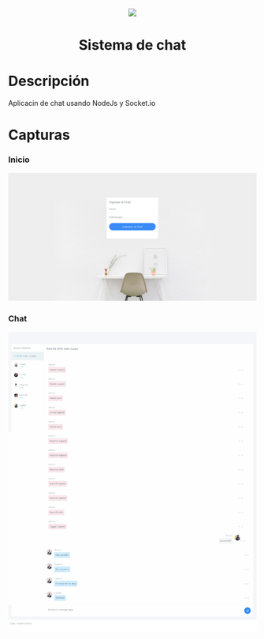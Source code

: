 <h1 align="center">
  <br>
  <img src="https://ih1.redbubble.net/image.109336634.1604/flat,550x550,075,f.u1.jpg" width="200">
  <br><br>
  Sistema de chat
  <br>
</h1>


# Descripción
Aplicacin de chat usando NodeJs y Socket.io

# Capturas

### Inicio

![Image of inicio](public/assets/images/background/inicio.png)

### Chat

![Image of inicio](public/assets/images/background/chat.png)


